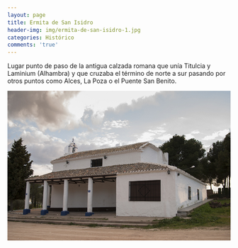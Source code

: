```yaml
---
layout: page
title: Ermita de San Isidro
header-img: img/ermita-de-san-isidro-1.jpg
categories: Histórico
comments: 'true'
---
```



Lugar punto de paso de la antigua calzada romana que unía Titulcia y Laminium (Alhambra) y que cruzaba el término de norte a sur pasando por otros puntos como Alces, La Poza o el Puente San Benito.

<div class="photos">
<img src="/img/ermita-de-san-isidro-1.jpg" alt="Ermita de San Isidro">
</div>
